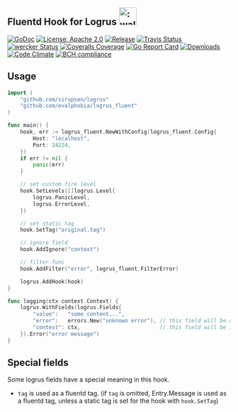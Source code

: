 Fluentd Hook for Logrus <img src="http://i.imgur.com/hTeVwmJ.png" width="40" height="40" alt=":walrus:" class="emoji" title=":walrus:"/>
----

[![GoDoc][1]][2] [![License: Apache 2.0][3]][4] [![Release][5]][6] [![Travis Status][7]][8] [![wercker Status][19]][20] [![Coveralls Coverage][9]][10] [![Go Report Card][13]][14] [![Downloads][15]][16] [![Code Climate][21]][22] [![BCH compliance][23]][24]

[1]: https://godoc.org/github.com/evalphobia/logrus_fluent?status.svg
[2]: https://godoc.org/github.com/evalphobia/logrus_fluent
[3]: https://img.shields.io/badge/License-Apache%202.0-blue.svg
[4]: LICENSE.md
[5]: https://img.shields.io/github/release/evalphobia/logrus_fluent.svg
[6]: https://github.com/evalphobia/logrus_fluent/releases/latest
[7]: https://travis-ci.org/evalphobia/logrus_fluent.svg?branch=master
[8]: https://travis-ci.org/evalphobia/logrus_fluent
[9]: https://coveralls.io/repos/evalphobia/logrus_fluent/badge.svg?branch=master&service=github
[10]: https://coveralls.io/github/evalphobia/logrus_fluent?branch=master
[11]: https://codecov.io/github/evalphobia/logrus_fluent/coverage.svg?branch=master
[12]: https://codecov.io/github/evalphobia/logrus_fluent?branch=master
[13]: https://goreportcard.com/badge/github.com/evalphobia/logrus_fluent
[14]: https://goreportcard.com/report/github.com/evalphobia/logrus_fluent
[15]: https://img.shields.io/github/downloads/evalphobia/logrus_fluent/total.svg?maxAge=1800
[16]: https://github.com/evalphobia/logrus_fluent/releases
[17]: https://img.shields.io/github/stars/evalphobia/logrus_fluent.svg
[18]: https://github.com/evalphobia/logrus_fluent/stargazers
[19]: https://app.wercker.com/status/04fb4bde79d8c54bb681af664394d2e4/s/master
[20]: https://app.wercker.com/project/byKey/04fb4bde79d8c54bb681af664394d2e4
[21]: https://codeclimate.com/github/evalphobia/logrus_fluent/badges/gpa.svg
[22]: https://codeclimate.com/github/evalphobia/logrus_fluent
[23]: https://bettercodehub.com/edge/badge/evalphobia/logrus_fluent?branch=master
[24]: https://bettercodehub.com/



## Usage

```go
import (
	"github.com/sirupsen/logrus"
	"github.com/evalphobia/logrus_fluent"
)

func main() {
	hook, err := logrus_fluent.NewWithConfig(logrus_fluent.Config{
		Host: "localhost",
		Port: 24224,
	})
	if err != nil {
		panic(err)
	}

	// set custom fire level
	hook.SetLevels([]logrus.Level{
		logrus.PanicLevel,
		logrus.ErrorLevel,
	})

	// set static tag
	hook.SetTag("original.tag")

	// ignore field
	hook.AddIgnore("context")

	// filter func
	hook.AddFilter("error", logrus_fluent.FilterError)

	logrus.AddHook(hook)
}

func logging(ctx context.Context) {
	logrus.WithFields(logrus.Fields{
		"value":   "some content...",
		"error":   errors.New("unknown error"), // this field will be applied filter function in the hook.
		"context": ctx,                         // this field will be ignored in the hook.
	}).Error("error message")
}
```


## Special fields

Some logrus fields have a special meaning in this hook.

- `tag` is used as a fluentd tag. (if `tag` is omitted, Entry.Message is used as a fluentd tag, unless a static tag is set for the hook with `hook.SetTag`)
